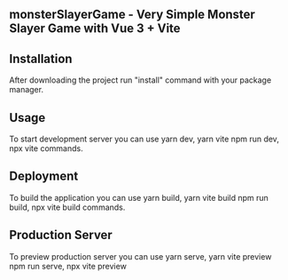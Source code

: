 ## monsterSlayerGame - Very Simple Monster Slayer Game with Vue 3 + Vite 

## Installation

After downloading the project run "install" command with your package manager.
 
## Usage

To start development server you can use 
yarn dev, yarn vite
npm run dev, npx vite commands.

## Deployment 

To build the application  you can use
yarn build, yarn vite build
npm run build, npx vite build commands.

## Production Server

To preview production server you can use
yarn serve, yarn vite preview
npm run serve, npx vite preview

